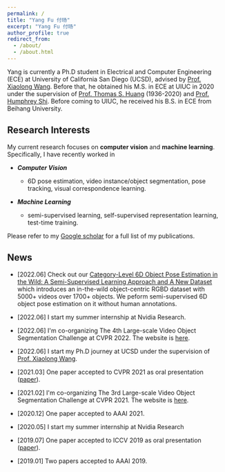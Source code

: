 ```yaml
---
permalink: /
title: "Yang Fu 付旸"
excerpt: "Yang Fu 付旸"
author_profile: true
redirect_from: 
  - /about/
  - /about.html
---
```

Yang is currently a Ph.D student in Electrical and Computer Engineering (ECE) at University of California San Diego (UCSD), advised by [Prof. Xiaolong Wang](https://xiaolonw.github.io/). Before that, he obtained his M.S. in ECE at UIUC in 2020 under the supervision of [Prof. Thomas S. Huang](https://scholar.google.com/citations?user=rGF6-WkAAAAJ&hl=en&oi=ao) (1936-2020) and [Prof. Humphrey Shi](https://www.humphreyshi.com/). Before coming to UIUC, he received his B.S. in ECE from Beihang University.

## Research Interests

My current research focuses on **computer vision** and **machine learning**. Specifically, I have recently worked in 
* _**Computer Vision**_
  * 6D pose estimation, video instance/object segmentation, pose tracking, visual correspondence learning.

* _**Machine Learning**_
  * semi-supervised learning, self-supervised representation learning, test-time training.

Please refer to my [Google scholar](https://scholar.google.com/citations?user=bioUtz4AAAAJ&hl=en) for a full list of my publications.
## News
* \[2022.06\] Check out our [Category-Level 6D Object Pose Estimation in the Wild: A Semi-Supervised Learning Approach and A New Dataset](https://oasisyang.github.io/semi-pose/) which introduces an in-the-wild object-centric RGBD dataset with 5000+ videos over 1700+ objects. We peform semi-supervised 6D object pose estimation on it without human annotations. 

* \[2022.06\] I start my summer internship at Nvidia Research.

* \[2022.06\] I'm co-organizing The 4th Large-scale Video Object Segmentation Challenge at CVPR 2022. The website is [here](https://youtube-vos.org/challenge/2022/).

* \[2022.06\] I start my Ph.D journey at UCSD under the supervision of [Prof. Xiaolong Wang]((https://xiaolonw.github.io/)).

* \[2021.03\] One paper accepted to CVPR 2021 as oral presentation ([paper](https://arxiv.org/pdf/2104.00287.pdf)).

* \[2021.02\] I'm co-organizing The 3rd Large-scale Video Object Segmentation Challenge at CVPR 2021. The website is [here](https://youtube-vos.org/challenge/2021/).
  
* \[2020.12\] One paper accepted to AAAI 2021.
  
*  \[2020.05\] I start my summer internship at Nvidia Research

*  \[2019.07\] One paper accepted to ICCV 2019 as oral presentation ([paper](https://openaccess.thecvf.com/content_ICCV_2019/papers/Fu_Self-Similarity_Grouping_A_Simple_Unsupervised_Cross_Domain_Adaptation_Approach_for_ICCV_2019_paper.pdf)).
  
*  \[2019.01\] Two papers accepted to AAAI 2019.

